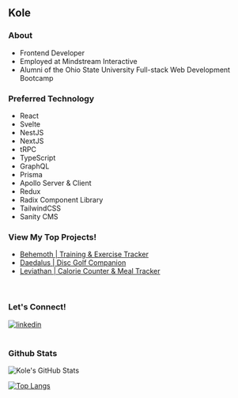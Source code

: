 ## Kole
### About
- Frontend Developer  
- Employed at Mindstream Interactive
- Alumni of the Ohio State University Full-stack Web Development Bootcamp

### Preferred Technology
- React
- Svelte
- NestJS
- NextJS
- tRPC
- TypeScript
- GraphQL
- Prisma
- Apollo Server & Client
- Redux
- Radix Component Library
- TailwindCSS
- Sanity CMS                                                                                                        

### View My Top Projects!
<ul>
  <li>
    <a href='https://behemoth-training.com'>
      Behemoth | Training & Exercise Tracker
    </a>
  </li>
  <li>
    <a href='https://daedalus-disc-golf.com'>
      Daedalus | Disc Golf Companion
    </a>
  </li>
    <li>
    <a href='https://leviathan-nutrition.vercel.app'>
      Leviathan | Calorie Counter & Meal Tracker
    </a>
  </li>
</ul>

<br />

### Let's Connect!
<a href='https://www.linkedin.com/in/jkole822/'>
  <img alt='linkedin' src="https://img.shields.io/badge/LinkedIn-0077B5?style=for-the-badge&logo=linkedin&logoColor=white" />
</a>

<br />
<br />

### Github Stats

<img alt="Kole's GitHub Stats" src="https://github-readme-stats-black-nine-15.vercel.app/api?username=jkole822&show_icons=true&hide_border=true&hide=stars&theme=react" />

<br />

[![Top Langs](https://github-readme-stats.vercel.app/api/top-langs/?username=jkole822)](https://github.com/anuraghazra/github-readme-stats)





